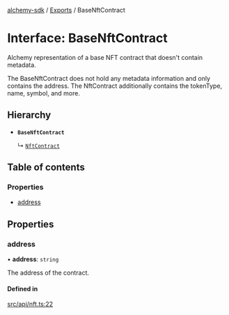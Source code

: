 [alchemy-sdk](../README.md) / [Exports](../modules.md) / BaseNftContract

# Interface: BaseNftContract

Alchemy representation of a base NFT contract that doesn't contain metadata.

The BaseNftContract does not hold any metadata information and only contains
the address. The NftContract additionally contains the tokenType, name,
symbol, and more.

## Hierarchy

- **`BaseNftContract`**

  ↳ [`NftContract`](NftContract.md)

## Table of contents

### Properties

- [address](BaseNftContract.md#address)

## Properties

### address

• **address**: `string`

The address of the contract.

#### Defined in

[src/api/nft.ts:22](https://github.com/alchemyplatform/alchemy-sdk-js/blob/ee5b9ee/src/api/nft.ts#L22)
